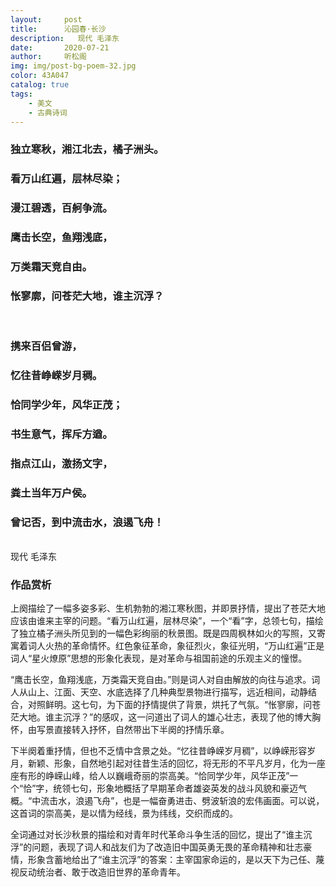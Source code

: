 ```yaml
---
layout:     post
title:      沁园春·长沙
description:   现代 毛泽东
date:       2020-07-21
author:     听松阁
img: img/post-bg-poem-32.jpg
color: 43A047
catalog: true
tags:
    - 美文
    - 古典诗词
---
```


### 独立寒秋，湘江北去，橘子洲头。
### 看万山红遍，层林尽染；
### 漫江碧透，百舸争流。
### 鹰击长空，鱼翔浅底，
### 万类霜天竞自由。
### 怅寥廓，问苍茫大地，谁主沉浮？
<br>

### 携来百侣曾游，
### 忆往昔峥嵘岁月稠。
### 恰同学少年，风华正茂；
### 书生意气，挥斥方遒。
### 指点江山，激扬文字，
### 粪土当年万户侯。
### 曾记否，到中流击水，浪遏飞舟！
<br>
现代 毛泽东

### 作品赏析
上阕描绘了一幅多姿多彩、生机勃勃的湘江寒秋图，并即景抒情，提出了苍茫大地应该由谁来主宰的问题。“看万山红遍，层林尽染”，一个“看”字，总领七句，描绘了独立橘子洲头所见到的一幅色彩绚丽的秋景图。既是四周枫林如火的写照，又寄寓着词人火热的革命情怀。红色象征革命，象征烈火，象征光明，“万山红遍”正是词人“星火燎原”思想的形象化表现，是对革命与祖国前途的乐观主义的憧憬。

“鹰击长空，鱼翔浅底，万类霜天竞自由。”则是词人对自由解放的向往与追求。词人从山上、江面、天空、水底选择了几种典型景物进行描写，远近相间，动静结合，对照鲜明。这七句，为下面的抒情提供了背景，烘托了气氛。“怅寥廓，问苍茫大地。谁主沉浮？”的感叹，这一问道出了词人的雄心壮志，表现了他的博大胸怀，由写景直接转入抒怀，自然带出下半阕的抒情乐章。


下半阕着重抒情，但也不乏情中含景之处。“忆往昔峥嵘岁月稠”，以峥嵘形容岁月，新颖、形象，自然地引起对往昔生活的回忆，将无形的不平凡岁月，化为一座座有形的峥嵘山峰，给人以巍峨奇丽的崇高美。“恰同学少年，风华正茂”一个“恰”字，统领七句，形象地概括了早期革命者雄姿英发的战斗风貌和豪迈气概。“中流击水，浪遏飞舟”，也是一幅奋勇进击、劈波斩浪的宏伟画面。可以说，这首词的崇高美，是以情为经线，景为纬线，交织而成的。

全词通过对长沙秋景的描绘和对青年时代革命斗争生活的回忆，提出了“谁主沉浮”的问题，表现了词人和战友们为了改造旧中国英勇无畏的革命精神和壮志豪情，形象含蓄地给出了“谁主沉浮”的答案：主宰国家命运的，是以天下为己任、蔑视反动统治者、敢于改造旧世界的革命青年。
